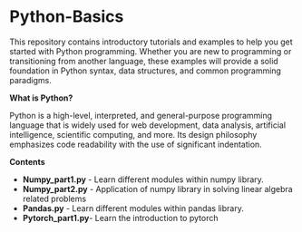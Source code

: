 # Python-Basics

This repository contains introductory tutorials and examples to help you get started with Python programming. Whether you are new to programming or transitioning from another language, these examples will provide a solid foundation in Python syntax, data structures, and common programming paradigms.

**What is Python?**

Python is a high-level, interpreted, and general-purpose programming language that is widely used for web development, data analysis, artificial intelligence, scientific computing, and more. Its design philosophy emphasizes code readability with the use of significant indentation.

**Contents**

- **Numpy_part1.py** - Learn different modules within numpy library.
- **Numpy_part2.py** - Application of numpy library in solving linear algebra related problems
- **Pandas.py** - Learn different modules within pandas library.
- **Pytorch_part1.py**- Learn the introduction to pytorch
